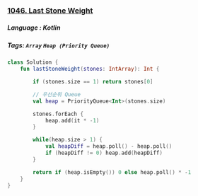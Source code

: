 ### [1046. Last Stone Weight](https://leetcode.com/problems/last-stone-weight/description/?envType=study-plan&id=level-1)

##### Language : Kotlin

##### Tags: `Array` `Heap (Priority Queue)`

```kotlin
class Solution {
    fun lastStoneWeight(stones: IntArray): Int {

        if (stones.size == 1) return stones[0]

        // 우선순위 Queue
        val heap = PriorityQueue<Int>(stones.size)

        stones.forEach {
            heap.add(it * -1)
        }

        while(heap.size > 1) {
            val heapDiff = heap.poll() - heap.poll()
            if (heapDiff != 0) heap.add(heapDiff)
        }

        return if (heap.isEmpty()) 0 else heap.poll() * -1
    }
}
```

